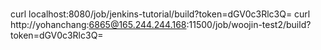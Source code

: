 #
curl localhost:8080/job/jenkins-tutorial/build?token=dGV0c3Rlc3Q=
curl http://yohanchang:6865@165.244.244.168:11500/job/woojin-test2/build?token=dGV0c3Rlc3Q=